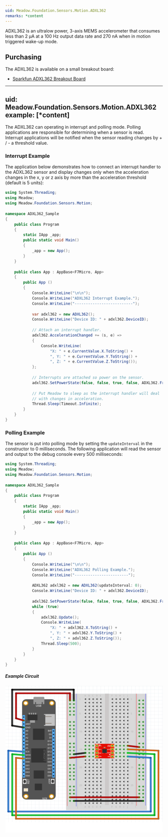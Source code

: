 ```yaml
---
uid: Meadow.Foundation.Sensors.Motion.ADXL362
remarks: *content
---
```


ADXL362 is an ultralow power, 3-axis MEMS accelerometer that consumes less than 2 μA at a 100 Hz output data rate and 270 nA when in motion triggered wake-up mode. 

## Purchasing

The ADXL362 is available on a small breakout board:

* [Sparkfun ADXL362 Breakout Board](https://www.sparkfun.com/products/11446)

---
uid: Meadow.Foundation.Sensors.Motion.ADXL362
example: [*content]
---

The ADXL362 can operating in interrupt and polling mode.  Polling applications are responsible for determining when a sensor is read.  Interrupt applications will be notified when the sensor reading changes by + / - a threshold value.

### Interrupt Example

The application below demonstrates how to connect an interrupt handler to the ADXL362 sensor and display changes only when the acceleration changes in the x, y or z axis by more than the acceleration threshold (default is 5 units):

```csharp
using System.Threading;
using Meadow;
using Meadow.Foundation.Sensors.Motion;

namespace ADXL362_Sample
{
    public class Program
    {
        static IApp _app; 
        public static void Main()
        {
            _app = new App();
        }
    }
    
    public class App : AppBase<F7Micro, App>
    {
        public App ()
        {
            Console.WriteLine("\n\n");
            Console.WriteLine("ADXL362 Interrupt Example.");
            Console.WriteLine("--------------------------");
            
            var adxl362 = new ADXL362();
            Console.WriteLine("Device ID: " + adxl362.DeviceID);
            
            // Attach an interrupt handler.            
            adxl362.AccelerationChanged += (s, e) =>
            {
                Console.WriteLine(
                    "X: " + e.CurrentValue.X.ToString() +
                    ", Y: " + e.CurrentValue.Y.ToString() +
                    ", Z: " + e.CurrentValue.Z.ToString());
            };

            // Interrupts are attached so power on the sensor.
            adxl362.SetPowerState(false, false, true, false, ADXL362.Frequency.EightHz);
            
            // Put Meadow to sleep as the interrupt handler will deal 
            // with changes in acceleration.
            Thread.Sleep(Timeout.Infinite);
        }
    }
}
```

### Polling Example

The sensor is put into polling mode by setting the `updateInterval` in the constructor to 0 milliseconds.  The following application will read the sensor and output to the debug console every 500 milliseconds:

```csharp
using System.Threading;
using Meadow;
using Meadow.Foundation.Sensors.Motion;

namespace ADXL362_Sample
{
    public class Program
    {
        static IApp _app; 
        public static void Main()
        {
            _app = new App();
        }
    }
    
    public class App : AppBase<F7Micro, App>
    {
        public App ()
        {
            Console.WriteLine("\n\n");
            Console.WriteLine("ADXL362 Polling Example.");
            Console.WriteLine("------------------------");
            
            ADXL362 adxl362 = new ADXL362(updateInterval: 0);
            Console.WriteLine("Device ID: " + adxl362.DeviceID);
            
            adxl362.SetPowerState(false, false, true, false, ADXL362.Frequency.EightHz);
            while (true)
            {
                adxl362.Update();
                Console.WriteLine(
                    "X: " + adxl362.X.ToString() + 
                    ", Y: " + adxl362.Y.ToString() + 
                    ", Z: " + adxl362.Z.ToString());
                Thread.Sleep(500);
            }
        }
    }
}
```

##### Example Circuit

![](../../API_Assets/Meadow.Foundation.Sensors.Motion.ADXL362/ADXL362.svg)